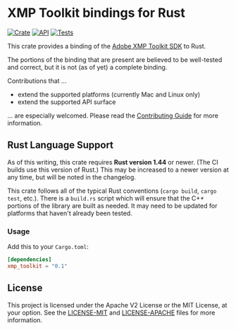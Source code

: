 # XMP Toolkit bindings for Rust

[![Crate](https://img.shields.io/crates/v/xmp_toolkit.svg)](https://crates.io/crates/xmp_toolkit)
[![API](https://docs.rs/xmp_toolkit/badge.svg)](https://docs.rs/xmp_toolkit)
[![Tests](https://github.com/adobe/xmp-toolkit-rs/workflows/Tests/badge.svg)](https://github.com/adobe/xmp-toolkit-rs/actions?query=workflow%3ATests)

This crate provides a binding of the [Adobe XMP Toolkit SDK](https://github.com/adobe/XMP-Toolkit-SDK/) to Rust.

The portions of the binding that are present are believed to be well-tested and correct, but it is not (as of yet) a complete binding.

Contributions that ...

* extend the supported platforms (currently Mac and Linux only)
* extend the supported API surface

... are especially welcomed. Please read the [Contributing Guide](./CONTRIBUTING.md) for more information.

## Rust Language Support

As of this writing, this crate requires **Rust version 1.44** or newer. (The CI builds use this version of Rust.) This may be increased to a newer version at any time, but will be noted in the changelog.

This crate follows all of the typical Rust conventions (`cargo build`, `cargo test`, etc.). There is a `build.rs` script which will ensure that the C++ portions of the library are built as needed. It may need to be updated for platforms that haven't already been tested.

### Usage

Add this to your `Cargo.toml`:

```toml
[dependencies]
xmp_toolkit = "0.1"
```

## License

This project is licensed under the Apache V2 License or the MIT License, at your option. See the [LICENSE-MIT](./LICENSE-MIT) and [LICENSE-APACHE](./LICENSE-APACHE) files for more information.
